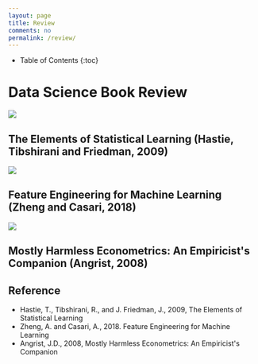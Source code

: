 ```yaml
---
layout: page
title: Review
comments: no
permalink: /review/
---
```


* Table of Contents
{:toc}

# Data Science Book Review

<a target="_blank"  href="https://www.amazon.co.jp/gp/product/0387848576/ref=as_li_tl?ie=UTF8&camp=247&creative=1211&creativeASIN=0387848576&linkCode=as2&tag=kyo07e-22&linkId=5e61d6d9d352a068e888dbbd0ac047ae"><img border="0" src="//ws-fe.amazon-adsystem.com/widgets/q?_encoding=UTF8&MarketPlace=JP&ASIN=0387848576&ServiceVersion=20070822&ID=AsinImage&WS=1&Format=_SL250_&tag=kyo07e-22" ></a>
## The Elements of Statistical Learning (Hastie, Tibshirani and Friedman, 2009)

<a target="_blank"  href="https://www.amazon.co.jp/gp/product/B07BNX4MWC/ref=as_li_tl?ie=UTF8&camp=247&creative=1211&creativeASIN=B07BNX4MWC&linkCode=as2&tag=kyo07e-22&linkId=6bfa85bce5dc5d50cd20ae1e5015ab18"><img border="0" src="//ws-fe.amazon-adsystem.com/widgets/q?_encoding=UTF8&MarketPlace=JP&ASIN=B07BNX4MWC&ServiceVersion=20070822&ID=AsinImage&WS=1&Format=_SL250_&tag=kyo07e-22" ></a>
## Feature Engineering for Machine Learning (Zheng and Casari, 2018)


<a target="_blank"  href="https://www.amazon.co.jp/gp/product/0691120358/ref=as_li_tl?ie=UTF8&camp=247&creative=1211&creativeASIN=0691120358&linkCode=as2&tag=kyo07e-22&linkId=cdd94954c4ecfc42e9f2e1bb41f509ce"><img border="0" src="//ws-fe.amazon-adsystem.com/widgets/q?_encoding=UTF8&MarketPlace=JP&ASIN=0691120358&ServiceVersion=20070822&ID=AsinImage&WS=1&Format=_SL250_&tag=kyo07e-22" ></a>
## Mostly Harmless Econometrics: An Empiricist's Companion (Angrist, 2008)

## Reference
* Hastie, T., Tibshirani, R., and J. Friedman, J., 2009, The Elements of Statistical Learning
* Zheng, A. and Casari, A., 2018. Feature Engineering for Machine Learning
* Angrist, J.D., 2008, Mostly Harmless Econometrics: An Empiricist's Companion